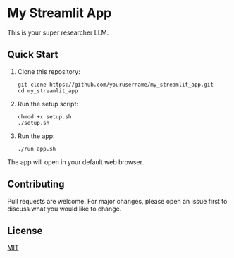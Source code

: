 # My Streamlit App

This is your super researcher LLM.

## Quick Start

1. Clone this repository:

   ```
   git clone https://github.com/yourusername/my_streamlit_app.git
   cd my_streamlit_app
   ```

2. Run the setup script:

   ```
   chmod +x setup.sh
   ./setup.sh
   ```

3. Run the app:
   ```
   ./run_app.sh
   ```

The app will open in your default web browser.

## Contributing

Pull requests are welcome. For major changes, please open an issue first to discuss what you would like to change.

## License

[MIT](https://choosealicense.com/licenses/mit/)
